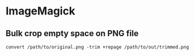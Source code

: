 # ImageMagick
## Bulk crop empty space on PNG file
```shell
convert /path/to/original.png -trim +repage /path/to/out/trimmed.png
```

